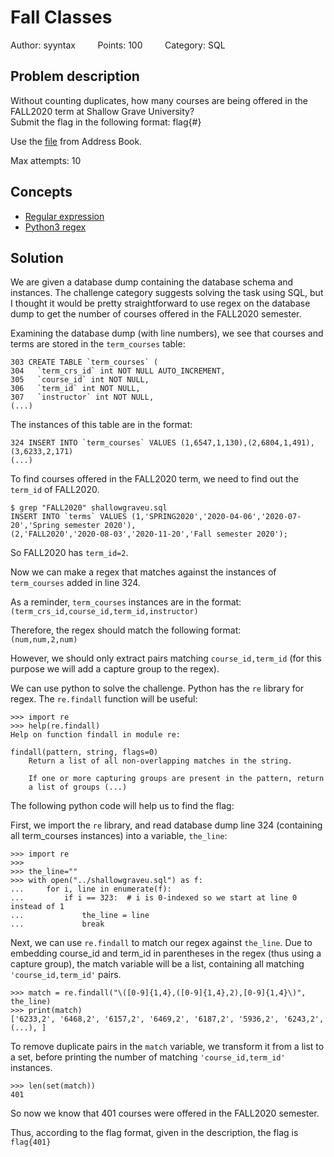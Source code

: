 # Fall Classes
Author: syyntax &nbsp;&nbsp;&nbsp;&nbsp;&nbsp;&nbsp;&nbsp;
Points: 100 &nbsp;&nbsp;&nbsp;&nbsp;&nbsp;&nbsp;&nbsp;
Category: SQL

## Problem description

Without counting duplicates, how many courses are being offered in the FALL2020
term at Shallow Grave University? \
Submit the flag in the following format:
flag{#}

Use the [file](https://tinyurl.com/yxv5qbla) from Address Book.

Max attempts: 10

## Concepts
* [Regular expression](https://en.wikipedia.org/wiki/Regular_expression)
* [Python3 regex](https://docs.python.org/3/howto/regex.html)

## Solution

We are given a database dump containing the database schema and instances.
The challenge category suggests solving the task using SQL, but I thought it would
be pretty straightforward to use regex on the database dump to get the number of courses
offered in the FALL2020 semester.

Examining the database dump (with line numbers), we see that courses and terms are stored in the
`term_courses` table:

```
303 CREATE TABLE `term_courses` (
304   `term_crs_id` int NOT NULL AUTO_INCREMENT,
305   `course_id` int NOT NULL,
306   `term_id` int NOT NULL,
307   `instructor` int NOT NULL,
(...)
```

The instances of this table are in the format:
```
324 INSERT INTO `term_courses` VALUES (1,6547,1,130),(2,6804,1,491),(3,6233,2,171)
(...)
```

To find courses offered in the FALL2020 term, we need to find out the `term_id`
of FALL2020.

```
$ grep "FALL2020" shallowgraveu.sql
INSERT INTO `terms` VALUES (1,'SPRING2020','2020-04-06','2020-07-20','Spring semester 2020'),
(2,'FALL2020','2020-08-03','2020-11-20','Fall semester 2020');
```

So FALL2020 has `term_id=2`.

Now we can make a regex that matches against the instances of `term_courses` added
in line 324.

As a reminder, `term_courses` instances are in the format: \
`(term_crs_id,course_id,term_id,instructor)`

Therefore, the regex should match the following format: \
`(num,num,2,num)`

However, we should only extract pairs matching `course_id,term_id` (for this
purpose we will add a capture group to the regex).

We can use python to solve the challenge. Python has the `re` library for regex.
The `re.findall` function will be useful:

```
>>> import re
>>> help(re.findall)
Help on function findall in module re:

findall(pattern, string, flags=0)
    Return a list of all non-overlapping matches in the string.

    If one or more capturing groups are present in the pattern, return
    a list of groups (...)
```

The following python code will help us to find the flag:

First, we import the `re` library, and read database dump line 324 (containing all
term_courses instances) into a variable, `the_line`:
```
>>> import re
>>>
>>> the_line=""
>>> with open("../shallowgraveu.sql") as f:
...     for i, line in enumerate(f):
...         if i == 323:  # i is 0-indexed so we start at line 0 instead of 1
...             the_line = line
...             break
```

Next, we can use `re.findall` to match our regex against `the_line`.
Due to embedding course_id and term_id in parentheses in the regex (thus using a capture group),
the match variable will be a list, containing all matching `'course_id,term_id'` pairs.
```
>>> match = re.findall("\([0-9]{1,4},([0-9]{1,4},2),[0-9]{1,4}\)", the_line)
>>> print(match)
['6233,2', '6468,2', '6157,2', '6469,2', '6187,2', '5936,2', '6243,2', (...), ]
```

To remove duplicate pairs in the `match` variable, we transform it from a list to a set,
before printing the number of matching `'course_id,term_id'` instances.

```
>>> len(set(match))
401
```

So now we know that 401 courses were offered in the FALL2020 semester.

Thus, according to the flag format, given in the description, the flag is \
`flag{401}`
